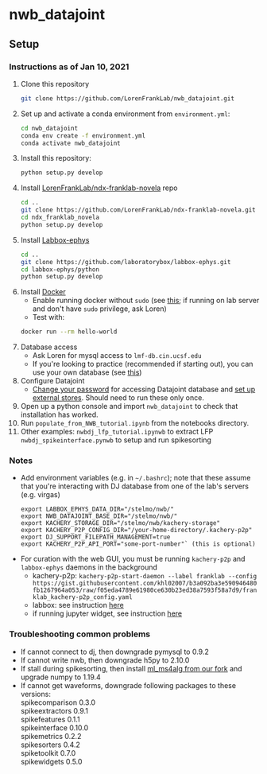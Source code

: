 
# nwb_datajoint

## Setup
### Instructions as of Jan 10, 2021

1. Clone this repository
   ```bash
   git clone https://github.com/LorenFrankLab/nwb_datajoint.git
   ```
2. Set up and activate a conda environment from `environment.yml`:
   ```bash
   cd nwb_datajoint
   conda env create -f environment.yml
   conda activate nwb_datajoint
   ```
3. Install this repository:
   ```bash
   python setup.py develop
   ```
4. Install [LorenFrankLab/ndx-franklab-novela](https://github.com/LorenFrankLab/ndx-franklab-novela) repo
   ```bash
   cd ..
   git clone https://github.com/LorenFrankLab/ndx-franklab-novela.git
   cd ndx_franklab_novela
   python setup.py develop
   ```
5. Install [Labbox-ephys](https://github.com/laboratorybox/labbox-ephys)
   ```bash
   cd ..
   git clone https://github.com/laboratorybox/labbox-ephys.git
   cd labbox-ephys/python
   python setup.py develop
   ```
6. Install [Docker](https://docs.docker.com/get-docker/)  
   * Enable running docker without `sudo` (see [this](https://docs.docker.com/engine/install/linux-postinstall/); if running on lab server and don't have `sudo` privilege, ask Loren)
   * Test with:
   ```bash
   docker run --rm hello-world
   ```
7. Database access
   * Ask Loren for mysql access to `lmf-db.cin.ucsf.edu`
   * If you're looking to practice (recommended if starting out), you can use your own database (see [this](https://tutorials.datajoint.io/setting-up/get-database.html))
8. Configure Datajoint
   * [Change your password](https://github.com/LorenFrankLab/nwb_datajoint/blob/develop_nwbraw/franklab_scripts/franklab_dj_initial_setup.py) for accessing Datajoint database and [set up external stores](https://github.com/LorenFrankLab/nwb_datajoint/blob/develop_nwbraw/franklab_scripts/franklab_dj_stores_setup.py). Should need to run these only once.
9. Open up a python console and import `nwb_datajoint` to check that installation has worked.
10. Run `populate_from_NWB_tutorial.ipynb` from the notebooks directory.
11. Other examples:
	`nwbdj_lfp_tutorial.ipynwb` to extract LFP
	`nwbdj_spikeinterface.pynwb` to setup and run spikesorting

### Notes
* Add environment variables (e.g. in `~/.bashrc`); note that these assume that you're interacting with DJ database from one of the lab's servers (e.g. virgas)
  ```
  export LABBOX_EPHYS_DATA_DIR="/stelmo/nwb/"
  export NWB_DATAJOINT_BASE_DIR="/stelmo/nwb/"
  export KACHERY_STORAGE_DIR="/stelmo/nwb/kachery-storage"
  export KACHERY_P2P_CONFIG_DIR="/your-home-directory/.kachery-p2p"
  export DJ_SUPPORT_FILEPATH_MANAGEMENT=true
  export KACHERY_P2P_API_PORT="some-port-number"` (this is optional)
  ```
* For curation with the web GUI, you must be running `kachery-p2p` and `labbox-ephys` daemons in the background
  * kachery-p2p: `kachery-p2p-start-daemon --label franklab --config https://gist.githubusercontent.com/khl02007/b3a092ba3e590946480fb1267964a053/raw/f05eda4789e61980ce630b23ed38a7593f58a7d9/franklab_kachery-p2p_config.yaml`
  * labbox: see instruction [here](https://github.com/laboratorybox/labbox-ephys)
  * if running jupyter widget, see instruction [here](https://github.com/laboratorybox/labbox-ephys/blob/master/doc/labbox_ephys_widgets_jp.md)

### Troubleshooting common problems
* If cannot connect to dj, then downgrade pymysql to 0.9.2
* If cannot write nwb, then downgrade h5py to 2.10.0
* If stall during spikesorting, then install [ml_ms4alg from our fork](https://github.com/LorenFrankLab/ml_ms4alg) and upgrade numpy to 1.19.4
* If cannot get waveforms, downgrade following packages to these versions:  
spikecomparison           0.3.0        
spikeextractors           0.9.1        
spikefeatures             0.1.1        
spikeinterface            0.10.0       
spikemetrics              0.2.2        
spikesorters              0.4.2        
spiketoolkit              0.7.0        
spikewidgets              0.5.0        

